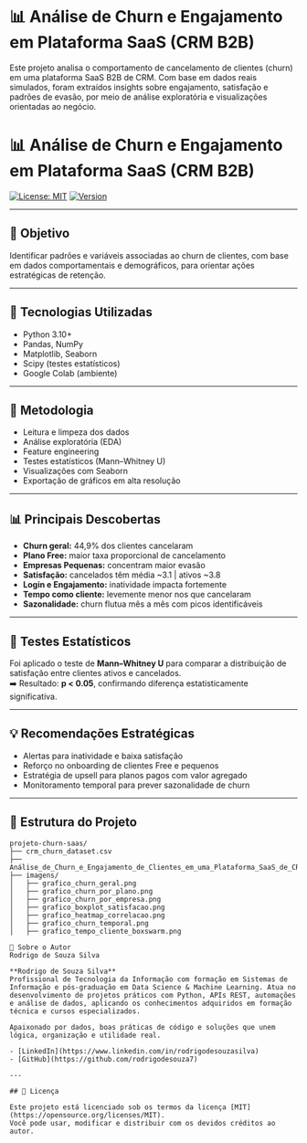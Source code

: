 # 📊 Análise de Churn e Engajamento em Plataforma SaaS (CRM B2B)

Este projeto analisa o comportamento de cancelamento de clientes (churn) em uma plataforma SaaS B2B de CRM. Com base em dados reais simulados, foram extraídos insights sobre engajamento, satisfação e padrões de evasão, por meio de análise exploratória e visualizações orientadas ao negócio.

# 📊 Análise de Churn e Engajamento em Plataforma SaaS (CRM B2B)

[![License: MIT](https://img.shields.io/badge/license-MIT-blue.svg)](https://opensource.org/licenses/MIT)
[![Version](https://img.shields.io/badge/version-1.0.0-brightgreen.svg)]()

---

## 🎯 Objetivo

Identificar padrões e variáveis associadas ao churn de clientes, com base em dados comportamentais e demográficos, para orientar ações estratégicas de retenção.

---

## 🧰 Tecnologias Utilizadas

- Python 3.10+
- Pandas, NumPy
- Matplotlib, Seaborn
- Scipy (testes estatísticos)
- Google Colab (ambiente)

---

## 🧪 Metodologia

- Leitura e limpeza dos dados
- Análise exploratória (EDA)
- Feature engineering
- Testes estatísticos (Mann–Whitney U)
- Visualizações com Seaborn
- Exportação de gráficos em alta resolução

---

## 📊 Principais Descobertas

- **Churn geral:** 44,9% dos clientes cancelaram
- **Plano Free:** maior taxa proporcional de cancelamento
- **Empresas Pequenas:** concentram maior evasão
- **Satisfação:** cancelados têm média ~3.1 | ativos ~3.8
- **Login e Engajamento:** inatividade impacta fortemente
- **Tempo como cliente:** levemente menor nos que cancelaram
- **Sazonalidade:** churn flutua mês a mês com picos identificáveis

---

## 🧠 Testes Estatísticos

Foi aplicado o teste de **Mann–Whitney U** para comparar a distribuição de satisfação entre clientes ativos e cancelados.  
➡️ Resultado: **p < 0.05**, confirmando diferença estatisticamente significativa.

---

## 💡 Recomendações Estratégicas

- Alertas para inatividade e baixa satisfação
- Reforço no onboarding de clientes Free e pequenos
- Estratégia de upsell para planos pagos com valor agregado
- Monitoramento temporal para prever sazonalidade de churn

---

## 📁 Estrutura do Projeto

```text
projeto-churn-saas/
├── crm_churn_dataset.csv
├── Análise_de_Churn_e_Engajamento_de_Clientes_em_uma_Plataforma_SaaS_de_CRM_B2B.ipynb
├── imagens/
│   ├── grafico_churn_geral.png
│   ├── grafico_churn_por_plano.png
│   ├── grafico_churn_por_empresa.png
│   ├── grafico_boxplot_satisfacao.png
│   ├── grafico_heatmap_correlacao.png
│   ├── grafico_churn_temporal.png
│   ├── grafico_tempo_cliente_boxswarm.png

👤 Sobre o Autor
Rodrigo de Souza Silva

**Rodrigo de Souza Silva**  
Profissional de Tecnologia da Informação com formação em Sistemas de Informação e pós-graduação em Data Science & Machine Learning. Atua no desenvolvimento de projetos práticos com Python, APIs REST, automações e análise de dados, aplicando os conhecimentos adquiridos em formação técnica e cursos especializados.

Apaixonado por dados, boas práticas de código e soluções que unem lógica, organização e utilidade real.

- [LinkedIn](https://www.linkedin.com/in/rodrigodesouzasilva)  
- [GitHub](https://github.com/rodrigodesouza7)

---

## 📄 Licença

Este projeto está licenciado sob os termos da licença [MIT](https://opensource.org/licenses/MIT).  
Você pode usar, modificar e distribuir com os devidos créditos ao autor.

